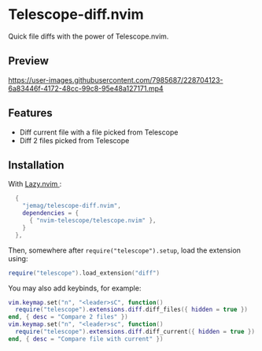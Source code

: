 # Telescope-diff.nvim

Quick file diffs with the power of Telescope.nvim.

<!-- panvimdoc-ignore-start -->

## Preview

https://user-images.githubusercontent.com/7985687/228704123-6a83446f-4172-48cc-99c8-95e48a127171.mp4

<!-- panvimdoc-ignore-end -->

## Features

- Diff current file with a file picked from Telescope
- Diff 2 files picked from Telescope

## Installation
With [ Lazy.nvim ](https://github.com/folke/lazy.nvim):
```lua
  {
    "jemag/telescope-diff.nvim",
    dependencies = {
      { "nvim-telescope/telescope.nvim" },
    }
  },
```

Then, somewhere after `require("telescope").setup`, load the extension using:
```lua
require("telescope").load_extension("diff")
```

You may also add keybinds, for example:
```lua
vim.keymap.set("n", "<leader>sC", function()
  require("telescope").extensions.diff.diff_files({ hidden = true })
end, { desc = "Compare 2 files" })
vim.keymap.set("n", "<leader>sc", function()
  require("telescope").extensions.diff.diff_current({ hidden = true })
end, { desc = "Compare file with current" })
```
